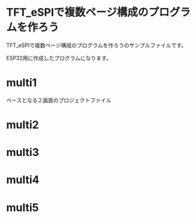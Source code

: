 # TFT_eSPIで複数ページ構成のプログラムを作ろう
TFT_eSPIで複数ページ構成のプログラムを作ろうのサンプルファイルです。

ESP32用に作成したプログラムになります。
# multi1
ベースとなる２画面のプロジェクトファイル
# multi2
# multi3
# multi4
# multi5
